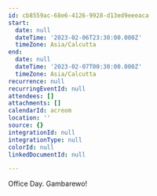 ```yaml
---
id: cb8559ac-68e6-4126-9928-d13ed9eeeaca
start:
  date: null
  dateTime: '2023-02-06T23:30:00.000Z'
  timeZone: Asia/Calcutta
end:
  date: null
  dateTime: '2023-02-07T00:30:00.000Z'
  timeZone: Asia/Calcutta
recurrence: null
recurringEventId: null
attendees: []
attachments: []
calendarId: acreom
location: ''
source: {}
integrationId: null
integrationType: null
colorId: null
linkedDocumentId: null

---
```

Office Day. Gambarewo!

